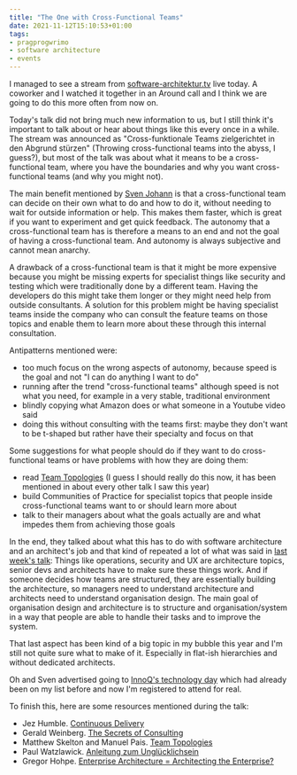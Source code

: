 ```yaml
---
title: "The One with Cross-Functional Teams"
date: 2021-11-12T15:10:53+01:00
tags:
- pragprogwrimo
- software architecture
- events
---
```


I managed to see a stream from [software-architektur.tv](https://software-architektur.tv/) live today. A coworker and I watched it together in an Around call and I think we are going to do this more often from now on.

Today's talk did not bring much new information to us, but I still think it's important to talk about or hear about things like this every once in a while. The stream was announced as "Cross-funktionale Teams zielgerichtet in den Abgrund stürzen" (Throwing cross-functional teams into the abyss, I guess?), but most of the talk was about what it means to be a cross-functional team, where you have the boundaries and why you want cross-functional teams (and why you might not).

The main benefit mentioned by [Sven Johann](https://twitter.com/kaesfiehs) is that a cross-functional team can decide on their own what to do and how to do it, without needing to wait for outside information or help. This makes them faster, which is great if you want to experiment and get quick feedback. The autonomy that a cross-functional team has is therefore a means to an end and not the goal of having a cross-functional team. And autonomy is always subjective and cannot mean anarchy.

A drawback of a cross-functional team is that it might be more expensive because you might be missing experts for specialist things like security and testing which were traditionally done by a different team. Having the developers do this might take them longer or they might need help from outside consultants. A solution for this problem might be having specialist teams inside the company who can consult the feature teams on those topics and enable them to learn more about these through this internal consultation.

Antipatterns mentioned were:

- too much focus on the wrong aspects of autonomy, because speed is the goal and not "I can do anything I want to do"
- running after the trend "cross-functional teams" although speed is not what you need, for example in a very stable, traditional environment
- blindly copying what Amazon does or what someone in a Youtube video said
- doing this without consulting with the teams first: maybe they don't want to be t-shaped but rather have their specialty and focus on that

Some suggestions for what people should do if they want to do cross-functional teams or have problems with how they are doing them:

- read [Team Topologies](https://teamtopologies.com/book) (I guess I should really do this now, it has been mentioned in about every other talk I saw this year)
- build Communities of Practice for specialist topics that people inside cross-functional teams want to or should learn more about
- talk to their managers about what the goals actually are and what impedes them from achieving those goals

In the end, they talked about what this has to do with software architecture and an architect's job and that kind of repeated a lot of what was said in [last week's talk](/posts/2021-11-06-architecture-and-organisation): Things like operations, security and UX are architecture topics, senior devs and architects have to make sure these things work. And if someone decides how teams are structured, they are essentially building the architecture, so managers need to understand architecture and architects need to understand organisation design. The main goal of organisation design and architecture is to structure and organisation/system in a way that people are able to handle their tasks and to improve the system.

That last aspect has been kind of a big topic in my bubble this year and I'm still not quite sure what to make of it. Especially in flat-ish hierarchies and without dedicated architects.

Oh and Sven advertised going to [InnoQ's technology day](https://technologyday.innoq.com/) which had already been on my list before and now I'm registered to attend for real.

To finish this, here are some resources mentioned during the talk:

- Jez Humble. [Continuous Delivery](https://continuousdelivery.com)
- Gerald Weinberg. [The Secrets of Consulting](https://leanpub.com/thesecretsofconsulting)
- Matthew Skelton and Manuel Pais. [Team Topologies](https://teamtopologies.com/book)
- Paul Watzlawick. [Anleitung zum Unglücklichsein](https://www.buecher.de/shop/buecher/anleitung-zum-ungluecklichsein/watzlawick-paul/products_products/detail/prod_id/20939158/)
- Gregor Hohpe. [Enterprise Architecture = Architecting the Enterprise?](https://www.youtube.com/watch?v=mS0AJLqmnvQ)
